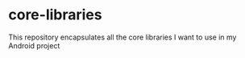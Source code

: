 # core-libraries
This repository encapsulates all the core libraries I want to use in my Android project
